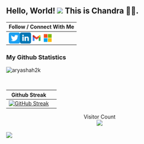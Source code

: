 
## Hello, World! <img src="https://media.giphy.com/media/hvRJCLFzcasrR4ia7z/giphy.gif" width="25px"> This is Chandra 🙋‍♂️.
<!---
sekharmalla/sekharmalla is a ✨ special ✨ repository because its `README.md` (this file) appears on your GitHub profile.
You can click the Preview link to take a look at your changes.
--->

|Follow / Connect With Me|
|----|
|<a href="https://twitter.com/OfficialArtistC"><img align="left" alt="Chandra - Twitter" width="30px" src="https://github.com/edent/SuperTinyIcons/blob/master/images/svg/twitter.svg" /></a></a><a href="https://in.linkedin.com/in/chandramalla/"><img align="left" alt="chandra's LinkedIn" width="30px" src="https://github.com/edent/SuperTinyIcons/blob/master/images/svg/linkedin.svg" /></a><a href="mailto:chandra.malla@msftcommunity.com"><img align="left" alt="Chandra's  Email" width="30px" src="https://github.com/edent/SuperTinyIcons/blob/master/images/svg/gmail.svg" /></a><a href="https://powerusers.microsoft.com/t5/user/viewprofilepage/user-id/153132"><img align="left" alt="chandra's LinkedIn" width="30px" src="https://github.com/edent/SuperTinyIcons/blob/master/images/svg/microsoft.svg" /></a>|

### My Github Statistics

<p align="left">
<img align="" height='150px' src="https://github-readme-stats.vercel.app/api?username=sekharmalla&hide_title=true&show_icons=true&theme=gotham&include_all_commits=true" alt="aryashah2k" />
 <!--- <img align="" height='150px' src="https://github-readme-stats.vercel.app/api/top-langs/?username=sekharmalla&hide_title=false&layout=compact&theme=gotham&count_private=true" />
--->
</p>
<br>


|Github Streak||
|:-----------:|:-----:|
[![GitHub Streak](http://github-readme-streak-stats.herokuapp.com?user=sekharmalla&theme=monokai-metallian&date_format=M%20j%5B%2C%20Y%5D&background=1F222E&sideLabels=1C83B9&border=5A2E88&ring=EA3E69&fire=EA3E69&dates=2CBFB1&currStreakNum=FD8F23&sideNums=FD8F23&stroke=FFFFFF)](https://git.io/streak-stats)|

<p align="center"> 
  Visitor Count<br>
<img src="https://profile-counter.glitch.me/sekharmalla/count.svg" />
</p>


![](https://activity-graph.herokuapp.com/graph?username=sekharmalla&theme=react-dark&area=true)
